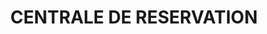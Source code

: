 ---
title: "CENTRALE DE RESERVATION"
url: /saint-francois-longchamp/centrale-de-reservation/
shop: agence de voyage
---